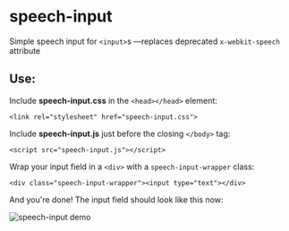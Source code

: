 speech-input
============

Simple speech input for `<input>`s —replaces deprecated `x-webkit-speech` attribute

Use:
----

Include **speech-input.css** in the `<head></head>` element:

```
<link rel="stylesheet" href="speech-input.css">
```

Include **speech-input.js** just before the closing `</body>` tag:

```
<script src="speech-input.js"></script>
```

Wrap your input field in a `<div>` with a `speech-input-wrapper` class:

```
<div class="speech-input-wrapper"><input type="text"></div>
```

And you're done! The input field should look like this now:

![speech-input demo](http://f.cl.ly/items/3m0n2Q0y0h1a0N2P2s0Y/screenshot-by-nimbus.png)